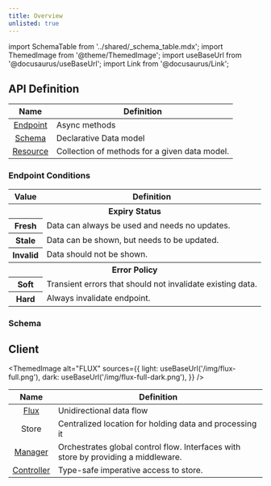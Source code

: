 ```yaml
---
title: Overview
unlisted: true
---
```


import SchemaTable from '../shared/\_schema_table.mdx';
import ThemedImage from '@theme/ThemedImage';
import useBaseUrl from '@docusaurus/useBaseUrl';
import Link from '@docusaurus/Link';

## API Definition

|                 Name                 | Definition                                    |
| :----------------------------------: | --------------------------------------------- |
|    [Endpoint](/rest/api/Endpoint)    | Async methods                                 |
|     [Schema](./normalization.md)     | Declarative Data model                        |
| [Resource](/rest/api/createResource) | Collection of methods for a given data model. |

### Endpoint Conditions

<table>
        <thead>
                <tr>
                        <th>Value</th>
                        <th>Definition</th>
                </tr>
        </thead>
        <tbody>
        		<tr class="grouplabel"><th colSpan="2"><Link to="./expiry-policy">Expiry Status</Link></th></tr>
                <tr>
                        <th>Fresh</th>
                        <td>Data can always be used and needs no updates.</td>
                </tr>
                <tr>
                        <th>Stale</th>
                        <td>Data can be shown, but needs to be updated.</td>
                </tr>
                <tr>
                        <th>Invalid</th>
                        <td>Data should not be shown.</td>
                </tr>
        </tbody>
        <tbody>
        		<tr class="grouplabel"><th colSpan="2"><Link to="./error-policy">Error Policy</Link></th></tr>
                <tr>
                        <th>Soft</th>
                        <td>Transient errors that should not invalidate existing data.</td>
                </tr>
                <tr>
                        <th>Hard</th>
                        <td>Always invalidate endpoint.</td>
                </tr>
        </tbody>
</table>

<!-- #### Endpoint Options

|         Name          | Definition                                                               |
| :-------------------: | ------------------------------------------------------------------------ |
|        schema         | Declarative Data model                                                   |
|      sideEffect       | `false` means it is safe to run more than once without consequence.      |
|   dataExpiryLength    | Lifetime when successful.                                                |
|   errorExpiryLength   | Lifetime in case of failure.                                             |
|      errorPolicy      | Uses `error` to determine [expiryPolicy](./expiry-policy.md).            |
|    invalidIfStale     | `Stale` cache should always be considered `Invalid`.                     |
|     pollFrequency     | Miliseconds before refetch when Endpoint is subscribed.                  |
| getOptimisticResponse | Enables immediate mutation updates, without waiting on async resolution. | -->

### Schema

<SchemaTable />

## Client

<ThemedImage
alt="FLUX"
sources={{
    light: useBaseUrl('/img/flux-full.png'),
    dark: useBaseUrl('/img/flux-full-dark.png'),
  }}
/>

|                                  Name                                  | Definition                                                                         |
| :--------------------------------------------------------------------: | ---------------------------------------------------------------------------------- |
| [Flux](https://facebookarchive.github.io/flux/docs/in-depth-overview/) | Unidirectional data flow                                                           |
|                                 Store                                  | Centralized location for holding data and processing it                            |
|                        [Manager](./managers.md)                        | Orchestrates global control flow. Interfaces with store by providing a middleware. |
|                   [Controller](../api/Controller.md)                   | Type-safe imperative access to store.                                              |
